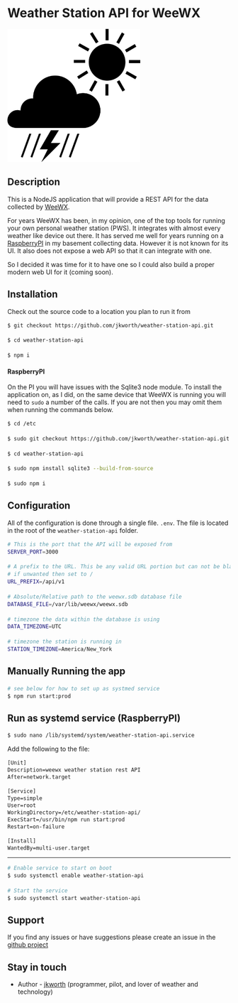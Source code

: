 <h1>Weather Station API for WeeWX</h1>
<img src="weather-icon.png" width="300" alt="icon">

## Description

This is a NodeJS application that will provide a REST API for the data collected by 
[WeeWX](http://www.weewx.com/).

For years WeeWX has been, in my opinion, one of the top tools for running your own
personal weather station (PWS). It integrates with almost every weather like device
out there. It has served me well for years running on a 
[RaspberryPI](https://www.raspberrypi.org/) in my basement collecting data. However
it is not known for its UI. It also does not expose a web API so that it can integrate
with one.

So I decided it was time for it to have one so I could also build a proper modern web
UI for it (coming soon). 

## Installation

Check out the source code to a location you plan to run it from
```bash
$ git checkout https://github.com/jkworth/weather-station-api.git

$ cd weather-station-api

$ npm i
```

#### RaspberryPI

On the PI you will have issues with the Sqlite3 node module. To install the application
on, as I did, on the same device that WeeWX is running you will need to `sudo` a number
of the calls. If you are not then you may omit them when running the commands below.

```bash
$ cd /etc

$ sudo git checkout https://github.com/jkworth/weather-station-api.git

$ cd weather-station-api

$ sudo npm install sqlite3 --build-from-source

$ sudo npm i
```

## Configuration

All of the configuration is done through a single file. `.env`. The file is located
in the root of the `weather-station-api` folder.

```bash
# This is the port that the API will be exposed from 
SERVER_PORT=3000

# A prefix to the URL. This be any valid URL portion but can not be blank.
# if unwanted then set to /
URL_PREFIX=/api/v1

# Absolute/Relative path to the weewx.sdb database file
DATABASE_FILE=/var/lib/weewx/weewx.sdb

# timezone the data within the database is using
DATA_TIMEZONE=UTC

# timezone the station is running in
STATION_TIMEZONE=America/New_York
```

## Manually Running the app

```bash
# see below for how to set up as systmed service
$ npm run start:prod
```

## Run as systemd service (RaspberryPI)
```bash
$ sudo nano /lib/systemd/system/weather-station-api.service
```

Add the following to the file:
```text
[Unit]
Description=weewx weather station rest API
After=network.target

[Service]
Type=simple
User=root
WorkingDirectory=/etc/weather-station-api/
ExecStart=/usr/bin/npm run start:prod
Restart=on-failure

[Install]
WantedBy=multi-user.target
```
---
```bash
# Enable service to start on boot
$ sudo systemctl enable weather-station-api

# Start the service
$ sudo systemctl start weather-station-api
```

## Support

If you find any issues or have suggestions please create an issue in the 
[github project](https://github.com/jkworth/weather-station-api/issues)

## Stay in touch

- Author - [jkworth]() (programmer, pilot, and lover of weather and technology)
